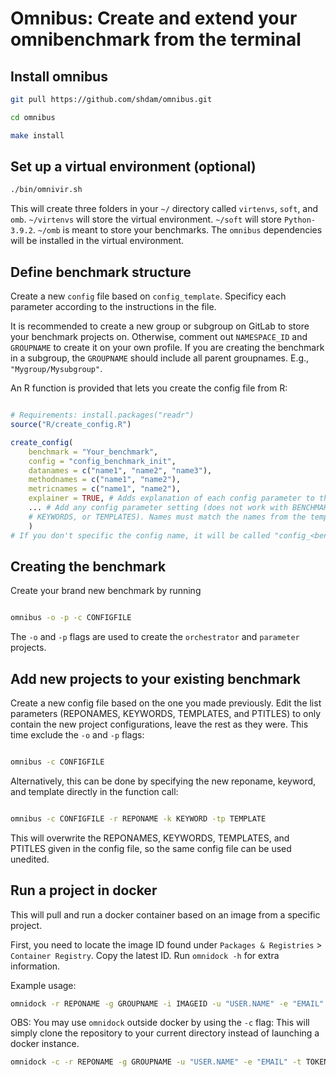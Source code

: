 # Omnibus: Create and extend your omnibenchmark from the terminal


## Install omnibus

```sh
git pull https://github.com/shdam/omnibus.git

cd omnibus

make install
```

## Set up a virtual environment (optional)


```sh
./bin/omnivir.sh
```
This will create three folders in your `~/` directory called `virtenvs`, `soft`, and `omb`.
`~/virtenvs` will store the virtual environment.
`~/soft` will store `Python-3.9.2`.
`~/omb` is meant to store your benchmarks.
The `omnibus` dependencies will be installed in the virtual environment.

## Define benchmark structure

Create a new `config` file based on `config_template`.
Specificy each parameter according to the instructions in the file.

It is recommended to create a new group or subgroup on GitLab to store your benchmark projects on. Otherwise, comment out `NAMESPACE_ID` and `GROUPNAME` to create it on your own profile.
If you are creating the benchmark in a subgroup, the `GROUPNAME` should include all parent groupnames. E.g., `"Mygroup/Mysubgroup"`.

An R function is provided that lets you create the config file from R:

```r

# Requirements: install.packages("readr")
source("R/create_config.R")

create_config(
	benchmark = "Your_benchmark",
	config = "config_benchmark_init",
	datanames = c("name1", "name2", "name3"),
	methodnames = c("name1", "name2"),
	metricnames = c("name1", "name2"),
	explainer = TRUE, # Adds explanation of each config parameter to the buttom of the file
	... # Add any config parameter setting (does not work with BENCHMARK, REPONAMES,
	# KEYWORDS, or TEMPLATES). Names must match the names from the template.
	)
# If you don't specific the config name, it will be called "config_<benchmark>".

```

## Creating the benchmark

Create your brand new benchmark by running

```sh

omnibus -o -p -c CONFIGFILE

```

The `-o` and `-p` flags are used to create the `orchestrator` and `parameter` projects.


## Add new projects to your existing benchmark

Create a new config file based on the one you made previously. Edit the list parameters (REPONAMES, KEYWORDS, TEMPLATES, and PTITLES) to only contain the new project configurations, leave the rest as they were. This time exclude the `-o` and `-p` flags:

```sh

omnibus -c CONFIGFILE

```

Alternatively, this can be done by specifying the new reponame, keyword, and template directly in the function call:

```sh

omnibus -c CONFIGFILE -r REPONAME -k KEYWORD -tp TEMPLATE

```

This will overwrite the REPONAMES, KEYWORDS, TEMPLATES, and PTITLES given in the config file, so the same config file can be used unedited.

## Run a project in docker

This will pull and run a docker container based on an image from a specific project.

First, you need to locate the image ID found under `Packages & Registries` > `Container Registry`. Copy the latest ID. Run `omnidock -h` for extra information.

Example usage:

```sh
omnidock -r REPONAME -g GROUPNAME -i IMAGEID -u "USER.NAME" -e "EMAIL" -t TOKEN
```

OBS: You may use `omnidock` outside docker by using the `-c` flag:
This will simply clone the repository to your current directory instead of launching a docker instance.

```sh
omnidock -c -r REPONAME -g GROUPNAME -u "USER.NAME" -e "EMAIL" -t TOKEN
```

